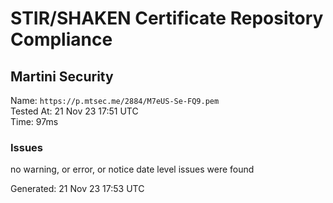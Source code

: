 # STIR/SHAKEN Certificate Repository Compliance

## Martini Security

Name: `https://p.mtsec.me/2884/M7eUS-Se-FQ9.pem`\
Tested At: 21 Nov 23 17:51 UTC\
Time: 97ms

### Issues

no warning, or error, or notice date level issues were found

Generated: 21 Nov 23 17:53 UTC